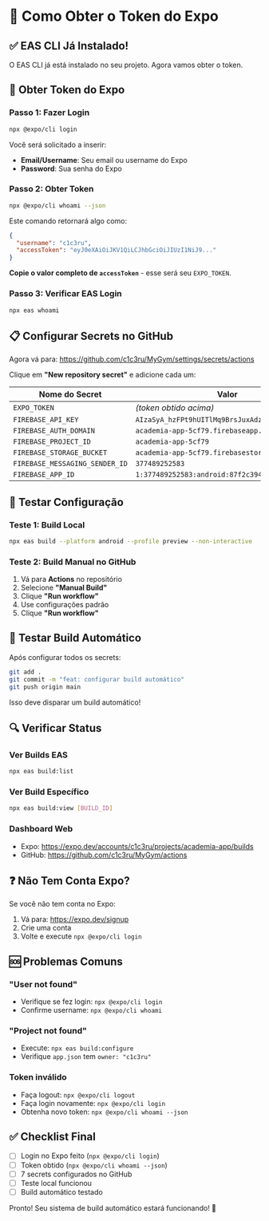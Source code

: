 # 🎯 Como Obter o Token do Expo

## ✅ EAS CLI Já Instalado!

O EAS CLI já está instalado no seu projeto. Agora vamos obter o token.

## 🔑 Obter Token do Expo

### Passo 1: Fazer Login
```bash
npx @expo/cli login
```

Você será solicitado a inserir:
- **Email/Username**: Seu email ou username do Expo
- **Password**: Sua senha do Expo

### Passo 2: Obter Token
```bash
npx @expo/cli whoami --json
```

Este comando retornará algo como:
```json
{
  "username": "c1c3ru",
  "accessToken": "eyJ0eXAiOiJKV1QiLCJhbGciOiJIUzI1NiJ9..."
}
```

**Copie o valor completo de `accessToken`** - esse será seu `EXPO_TOKEN`.

### Passo 3: Verificar EAS Login
```bash
npx eas whoami
```

## 📋 Configurar Secrets no GitHub

Agora vá para: https://github.com/c1c3ru/MyGym/settings/secrets/actions

Clique em **"New repository secret"** e adicione cada um:

| Nome do Secret | Valor |
|----------------|-------|
| `EXPO_TOKEN` | *(token obtido acima)* |
| `FIREBASE_API_KEY` | `AIzaSyA_hzFPt9hUITlMq9BrsJuxAdzycVR3AEI` |
| `FIREBASE_AUTH_DOMAIN` | `academia-app-5cf79.firebaseapp.com` |
| `FIREBASE_PROJECT_ID` | `academia-app-5cf79` |
| `FIREBASE_STORAGE_BUCKET` | `academia-app-5cf79.firebasestorage.app` |
| `FIREBASE_MESSAGING_SENDER_ID` | `377489252583` |
| `FIREBASE_APP_ID` | `1:377489252583:android:87f2c3948511325769c242` |

## 🧪 Testar Configuração

### Teste 1: Build Local
```bash
npx eas build --platform android --profile preview --non-interactive
```

### Teste 2: Build Manual no GitHub
1. Vá para **Actions** no repositório
2. Selecione **"Manual Build"**
3. Clique **"Run workflow"**
4. Use configurações padrão
5. Clique **"Run workflow"**

## 🚀 Testar Build Automático

Após configurar todos os secrets:

```bash
git add .
git commit -m "feat: configurar build automático"
git push origin main
```

Isso deve disparar um build automático!

## 🔍 Verificar Status

### Ver Builds EAS
```bash
npx eas build:list
```

### Ver Build Específico
```bash
npx eas build:view [BUILD_ID]
```

### Dashboard Web
- Expo: https://expo.dev/accounts/c1c3ru/projects/academia-app/builds
- GitHub: https://github.com/c1c3ru/MyGym/actions

## ❓ Não Tem Conta Expo?

Se você não tem conta no Expo:

1. Vá para: https://expo.dev/signup
2. Crie uma conta
3. Volte e execute `npx @expo/cli login`

## 🆘 Problemas Comuns

### "User not found"
- Verifique se fez login: `npx @expo/cli login`
- Confirme username: `npx @expo/cli whoami`

### "Project not found"
- Execute: `npx eas build:configure`
- Verifique `app.json` tem `owner: "c1c3ru"`

### Token inválido
- Faça logout: `npx @expo/cli logout`
- Faça login novamente: `npx @expo/cli login`
- Obtenha novo token: `npx @expo/cli whoami --json`

## ✅ Checklist Final

- [ ] Login no Expo feito (`npx @expo/cli login`)
- [ ] Token obtido (`npx @expo/cli whoami --json`)
- [ ] 7 secrets configurados no GitHub
- [ ] Teste local funcionou
- [ ] Build automático testado

Pronto! Seu sistema de build automático estará funcionando! 🎉
